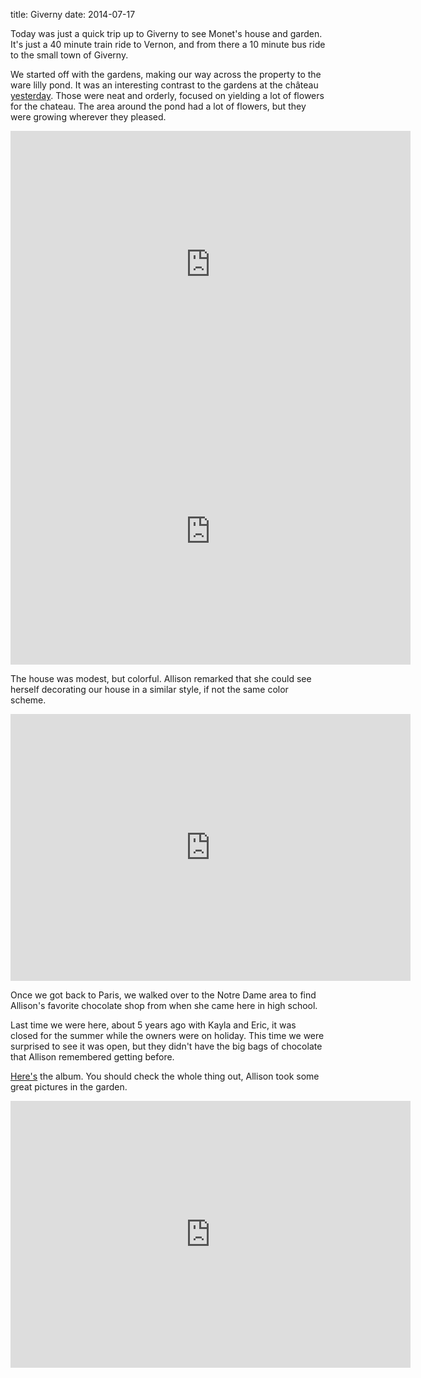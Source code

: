 title: Giverny
date: 2014-07-17

Today was just a quick trip up to Giverny to see Monet's house and garden.
It's just a 40 minute train ride to Vernon, and from there a 10 minute bus ride to the small town of Giverny.

We started off with the gardens, making our way across the property to the ware lilly pond.
It was an interesting contrast to the gardens at the château [yesterday](chateaus.html).
Those were neat and orderly, focused on yielding a lot of flowers for the chateau.
The area around the pond had a lot of flowers, but they were growing wherever they pleased.

<iframe src="https://www.flickr.com/photos/81581328@N02/14712811413/in/set-72157645769138881/player/" width="640" height="427" frameborder="0" allowfullscreen webkitallowfullscreen mozallowfullscreen oallowfullscreen msallowfullscreen></iframe>

<iframe src="https://www.flickr.com/photos/81581328@N02/14692947155/in/set-72157645769138881/player/" width="640" height="427" frameborder="0" allowfullscreen webkitallowfullscreen mozallowfullscreen oallowfullscreen msallowfullscreen></iframe>

The house was modest, but colorful.
Allison remarked that she could see herself decorating our house in a similar style, if not the same color scheme.

<iframe src="https://www.flickr.com/photos/81581328@N02/14506306729/in/set-72157645769138881/player/" width="640" height="427" frameborder="0" allowfullscreen webkitallowfullscreen mozallowfullscreen oallowfullscreen msallowfullscreen></iframe>

Once we got back to Paris, we walked over to the Notre Dame area to find Allison's favorite chocolate shop from when she came here in high school.

Last time we were here, about 5 years ago with Kayla and Eric, it was closed for the summer while the owners were on holiday.
This time we were surprised to see it was open, but they didn't have the big bags of chocolate that Allison remembered getting before.

[Here's](https://www.flickr.com/photos/81581328@N02/sets/72157645769138881/) the album.
You should check the whole thing out, Allison took some great pictures in the garden.

<iframe src="https://www.flickr.com/photos/81581328@N02/14692669332/in/set-72157645769138881/player/" width="640" height="427" frameborder="0" allowfullscreen webkitallowfullscreen mozallowfullscreen oallowfullscreen msallowfullscreen></iframe>